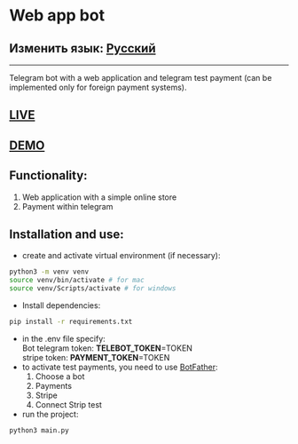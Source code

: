 # Web app bot
## Изменить язык: [Русский](README.md)
***
Telegram bot with a web application and telegram test payment (can be implemented only for foreign payment systems).
## [LIVE](https://t.me/Inside_StoreBot)
## [DEMO](README.demo.md)
## Functionality:
1. Web application with a simple online store
2. Payment within telegram
## Installation and use:
- create and activate virtual environment (if necessary):
```sh
python3 -m venv venv
source venv/bin/activate # for mac
source venv/Scripts/activate # for windows
```
- Install dependencies:
```sh
pip install -r requirements.txt
```
- in the .env file specify:\
Bot telegram token: **TELEBOT_TOKEN**=TOKEN\
stripe token: **PAYMENT_TOKEN**=TOKEN
- to activate test payments, you need to use [BotFather](https://t.me/BotFather):
   1. Choose a bot
   2. Payments
   3. Stripe
   4. Connect Strip test
- run the project:
```sh
python3 main.py
```